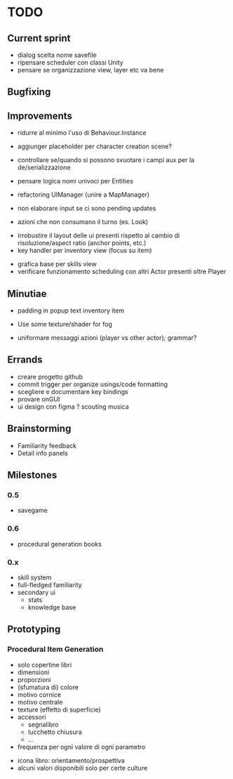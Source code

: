 # TODO

## Current sprint
- dialog scelta nome savefile
- ripensare scheduler con classi Unity
- pensare se organizzazione view, layer etc va bene

## Bugfixing


## Improvements
- ridurre al minimo l'uso di Behaviour.Instance
- aggiunger placeholder per character creation scene?
- controllare se/quando si possono svuotare i campi aux per la de/serializzazione
- pensare logica nomi univoci per Entities

- refactoring UIManager (unire a MapManager)
- non elaborare input se ci sono pending updates
- azioni che non consumano il turno (es. Look)
+ irrobustire il layout delle ui presenti rispetto al cambio di risoluzione/aspect ratio (anchor points, etc.)
+ key handler per inventory view (focus su item)
- grafica base per skills view
- verificare funzionamento scheduling con altri Actor presenti oltre Player


## Minutiae
- padding in popup text inventory item
+ Use some texture/shader for fog
- uniformare messaggi azioni (player vs other actor); grammar?

## Errands
- creare progetto github
- commit trigger per organize usings/code formatting
- scegliere e documentare key bindings
- provare onGUI
- ui design con figma
? scouting musica

## Brainstorming
- Familiarity feedback
- Detail info panels



## Milestones


### 0.5
- savegame


### 0.6
- procedural generation books


### 0.x
- skill system
- full-fledged familiarity
- secondary ui
	- stats
	- knowledge base



## Prototyping
### Procedural Item Generation
- solo copertine libri
- dimensioni
- proporzioni
- (sfumatura di) colore
- motivo cornice
- motivo centrale
- texture (effetto di superficie)
- accessori
	- segnalibro
	- lucchetto chiusura
	- ...
- frequenza per ogni valore di ogni parametro

+ icona libro: orientamento/prospettiva
+ alcuni valori disponibili solo per certe culture


